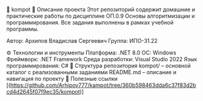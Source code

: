 🎣 kompot
📘 Описание проекта
Этот репозиторий содержит домашние и практические работы по дисциплине ОП.0.9 Основы алгоритмизации и программирования. Все задания выполнены в рамках учебной программы.

Автор: Архипов Владислав Сергеевич
Группа: ИПО-31.22

⚙️ Технологии и инструменты
Платформа: .NET 8.0
ОС: Windows
Фреймворк: .NET Framework
Среда разработки: Visual Studio 2022
Язык программирования: C#
📂 Структура репозитория
kompot/ – основной каталог с реализованными заданиями
README.md – описание и навигация по проекту
🔗 Полезные ссылки
[(https://github.com/Arhipov777/kampot/tree/360b598463dda6c37f83d2bcd4d2645f07f9ec35/kompot)]
